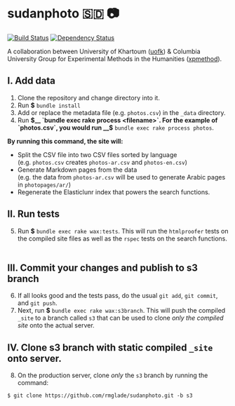 # sudanphoto 🇸🇩 📷
[![Build Status](https://travis-ci.org/mnyrop/sudanphoto.svg?branch=html-proofer)](https://travis-ci.org/mnyrop/sudanphoto) [![Dependency Status](https://gemnasium.com/badges/github.com/mnyrop/sudanphoto.svg)](https://gemnasium.com/github.com/mnyrop/sudanphoto)

A collaboration between University of Khartoum ([uofk](http://uofk.edu/index.php/en/)) & Columbia University Group for Experimental Methods in the Humanities ([xpmethod](https://github.com/xpmethod)).

## I. Add data
1. Clone the repository and change directory into it.
2. Run __$__ `bundle install`
3. Add or replace the metadata file (e.g. `photos.csv`) in the `_data` directory.
4. Run __$__ `bundle exec rake process <filename>`. For the example of `photos.csv`, you would run __$__ `bundle exec rake process photos`.

__By running this command, the site will:__

- Split the CSV file into two CSV files sorted by language<br>(e.g. `photos.csv` creates `photos-ar.csv` and `photos-en.csv`)
- Generate Markdown pages from the data<br>(e.g. the data from `photos-ar.csv` will be used to generate Arabic pages in `photopages/ar/`)
- Regenerate the Elasticlunr index that powers the search functions.

## II. Run tests
5. Run __$__ `bundle exec rake wax:tests`. This will run the `htmlproofer` tests on the compiled site files as well as the `rspec` tests on the search functions.<br><br>

## III. Commit your changes and publish to s3 branch
6. If all looks good and the tests pass, do the usual `git add`, `git commit`, and `git push`.
7. Next, run __$__ `bundle exec rake wax:s3branch`. This will push the compiled `_site` to a branch called `s3` that can be used to clone *only the compiled site* onto the actual server.

## IV. Clone s3 branch with static compiled `_site` onto server.
8. On the production server, clone *only* the `s3` branch by running the command: 

  `$ git clone https://github.com/rmglade/sudanphoto.git -b s3`
